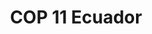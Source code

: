 ---
lang-ref: cop11-home
layout: compose
title: COP 11 Ecuador
description: |
    11va Reunión de la Conferencia de las Partes de la 
    Manta, Ecuador
background:  https://static.inaturalist.org/photos/239501422/original.jpeg 
imageLicense: _Megaptera novaeangliae_ [observada](https://www.inaturalist.org/observations/139964582){:target="_blank"} por Siegfried Baesler cerca de Pto. López.
height: 90vh
parallax: true
cta:
  - text: VENUE
    href: 
    isPrimary: true

composition:
  - type: heroImage # the block type
  - type: stats
    data: home.stats
  - type: split
    data: home.curso   
  - type: product
    data: home.jaguar
  - type: features
    data: home.news
  - type: features
    data: cop11.cards  
permalink: /
---